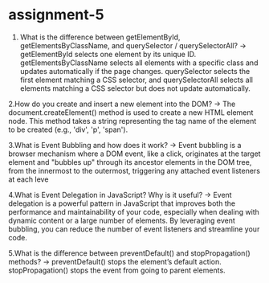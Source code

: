 # assignment-5

1. What is the difference between getElementById, getElementsByClassName, and querySelector / querySelectorAll?
-> getElementById selects one element by its unique ID. getElementsByClassName selects all elements with a specific class and updates automatically if the page changes. querySelector selects the first element matching a CSS selector, and querySelectorAll selects all elements matching a CSS selector but does not update automatically.

2.How do you create and insert a new element into the DOM?
-> The document.createElement() method is used to create a new HTML element node. This method takes a string representing the tag name of the element to be created (e.g., 'div', 'p', 'span').

3.What is Event Bubbling and how does it work?
-> Event bubbling is a browser mechanism where a DOM event, like a click, originates at the target element and "bubbles up" through its ancestor elements in the DOM tree, from the innermost to the outermost, triggering any attached event listeners at each leve

4.What is Event Delegation in JavaScript? Why is it useful?
-> Event delegation is a powerful pattern in JavaScript that improves both the performance and maintainability of your code, especially when dealing with dynamic content or a large number of elements. By leveraging event bubbling, you can reduce the number of event listeners and streamline your code.

5.What is the difference between preventDefault() and stopPropagation() methods?
-> preventDefault() stops the element’s default action. stopPropagation() stops the event from going to parent elements.



